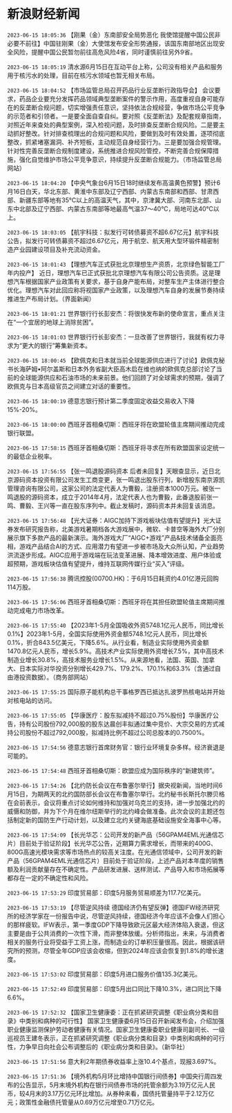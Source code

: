 # 新浪财经新闻
`2023-06-15 18:05:36` 【刚果（金）东南部安全局势恶化 我使馆提醒中国公民非必要不前往】中国驻刚果（金）大使馆发布安全形势通报，该国东南部地区出现安全风险，提醒中国公民暂勿前往高危风险4省，同时谨慎前往另外9省。

`2023-06-15 18:05:19` 清水源6月15日在互动平台上称，公司没有相关产品和服务用于核污水的处理，目前在核污水领域也暂无相关布局。

`2023-06-15 18:04:52` 【市场监管总局召开药品行业反垄断行政指导会】 会议要求，药品企业要充分发挥药品领域典型垄断案件的警示作用，高度重视自身可能存在的反垄断合规问题，切实增强责任意识，坚持依法合规经营，争做市场公平竞争的示范者和引领者。一是要全面自查自纠。要对照《反垄断法》及配套规章指南，对照近年来查处的典型案例，深入检视问题，及时排查反垄断合规风险。二是要主动抓好整改。针对排查梳理出的合规问题和风险，要做到及时有效处置，逐项彻底整改，抓紧堵塞漏洞、补齐短板，主动规范自身经营行为。三是要加强合规管理。针对性完善反垄断合规制度建设，系统推进合规风险管控，不断完善合规保障措施，强化自觉维护市场公平竞争意识，持续提升反垄断合规能力。（市场监管总局网站）

`2023-06-15 18:04:20` 【中央气象台6月15日18时继续发布高温黄色预警】预计6月16日白天，华北东部、黄淮中东部及辽宁西部、内蒙古东南部和西部、甘肃西部、新疆东部等地有35℃以上的高温天气，其中，京津冀大部、河南东北部、山东中北部及辽宁西部、内蒙古东南部等地最高气温37～40℃，局地可达40℃以上。

`2023-06-15 18:03:05` 【航宇科技：拟发行可转债募资不超6.67亿元】航宇科技公告，拟发行可转债募资不超过6.67亿元，用于航空、航天用大型环锻件精密制造产业园建设项目及补充流动资金。

`2023-06-15 18:01:43` 【理想汽车正式获批北京理想生产资质，北京绿色智能工厂年内投产】 近日，理想汽车已正式获批北京理想汽车有限公司公告资质。这是理想汽车根据国家产业政策有关要求，基于自身产能布局，对整车生产主体进行整合优化。理想汽车对此回应称将视国家产业政策，以及理想汽车自身的发展节奏持续推进生产布局计划。（界面新闻）

`2023-06-15 18:01:21` 世界银行行长彭安杰：将很快发布新的使命宣言，重点关注在“一个宜居的地球上消除贫困”。

`2023-06-15 18:01:03` 世界银行行长彭安杰：一旦改善了世界银行，我就有权力寻求为“更大的银行”筹集新资本。

`2023-06-15 18:00:45` 【欧佩克和日本就当前全球能源供应进行了讨论】欧佩克秘书长海萨姆•阿尔盖斯和日本外务省副大臣高木启在维也纳的欧佩克总部讨论了当前的全球能源供应和石油市场的未来前景。他们回顾了对全球需求的预期，强调了欧佩克与日本高级官员之间建立对话的重要性。

`2023-06-15 18:00:19` 德意志银行预计第二季度固定收益交易收入下降15%-20%。

`2023-06-15 18:00:00` 西班牙首相桑切斯：西班牙将在欧盟轮值主席期间推动完成银行联盟。

`2023-06-15 17:58:15` 西班牙首相桑切斯：西班牙将寻求在所有欧盟国家设定统一的最低企业税率。

`2023-06-15 17:56:55` 【张一鸣退股源码资本 后者未回复】天眼查显示，近日北京源码资本投资有限公司发生工商变更，张一鸣退出股东行列，新增股东南京源凯管理咨询有限公司，这家公司的法定代表人为曹毅，注册资本1000万元。被张一鸣退股的源码资本，成立于2014年4月，法定代表人也为曹毅，此番退股前张一鸣、曹毅、王兴等一直在股东序列中。截止发稿时，源码资本并未回复该消息。

`2023-06-15 17:56:48` 【光大证券：AIGC加持下游戏板块估值有望提升】光大证券发布研究报告称，北美游戏暑期档各大游戏展中，微软、卡普空等海外大厂分别展示旗下多款产品的最新演示。海外游戏大厂“AIGC+游戏”产品&技术储备全面亮相，游戏产品结合AI的方式、应用潜力有望进一步被市场及大众所认知，产业趋势洪流逐步形成。AIGC应用于游戏端在玩法变革进展、降本增效进度、用户体验或超预期，游戏板块估值有望提升，维持互联网传媒行业“买入”评级。

`2023-06-15 17:56:38` 腾讯控股(00700.HK)：于6月15日耗资约4.01亿港元回购114万股。

`2023-06-15 17:56:06` 西班牙首相桑切斯：西班牙将在其担任欧盟轮值主席期间推动完成电力市场改革。

`2023-06-15 17:55:40` 【2023年1-5月全国吸收外资5748.1亿元人民币，同比增长0.1%】2023年1-5月，全国实际使用外资金额5748.1亿元人民币，同比增长0.1%，折合843.5亿美元，下降5.6%。从行业看，制造业实际使用外资金额1470.8亿元人民币，增长5.9%。高技术产业实际使用外资增长7.5%，其中高技术制造业增长30.8%，高技术服务业增长1.5%。从来源地看，法国、英国、加拿大、日本实际对华投资分别增长429.7%、179.2%、170.1%和63.3%（含通过自由港投资数据）。（商务部网站）

`2023-06-15 17:55:25` 国际原子能机构总干事格罗西已抵达扎波罗热核电站并开始对核电站的访问。

`2023-06-15 17:55:05` 【华康医疗：股东拟减持不超过0.75%股份】华康医疗公告，持有公司股份792,000股的股东达晨创丰拟通过集中竞价、大宗交易的方式减持公司股份不超过792,000股，拟减持比例不超过公司总股本的0.7500%。

`2023-06-15 17:54:56` 德意志银行首席财务官：银行业环境复杂多样。经济衰退是可能的。

`2023-06-15 17:54:48` 西班牙首相桑切斯：欧盟应成为国际秩序的“新建筑师”。

`2023-06-15 17:54:26` 【北约防长会议在布鲁塞尔举行】据央视新闻，当地时间6月15日，为期两天的北约国防部长会议在布鲁塞尔举行。北约秘书长斯托尔滕贝格在会前表示，会议将重点讨论如何维持和加强对乌克兰的支持，进一步加强北约的威慑和防御，并为下个月在维尔纽斯举行的北约峰会做准备。此次会议的主题还包括制定新的国防生产行动计划，以及建立北约关键海底基础设施安全海事中心等。

`2023-06-15 17:54:09` 【长光华芯：公司开发的新产品（56GPAM4EML光通信芯片）目前处于验证阶段】长光华芯公告，近期算力需求增长，而带来的400G、800G高速光模块需求等市场热点的较高关注度。在光通信领域中，公司开发的新产品（56GPAM4EML光通信芯片）目前处于验证阶段，上述产品对本年度的销售额及利润贡献量存在不确定性。产品研发进展、送样测试、产品导入和市场拓展等都存在一定的不确定性和风险。

`2023-06-15 17:53:29` 印度贸易部：印度5月服务贸易顺差为117.7亿美元。

`2023-06-15 17:53:19` 【尽管逆风持续 德国经济仍有望反弹】德国IFW经济研究所的经济学家在一份报告中说，尽管逆风持续，德国经济今年应该不会像人们担心的那样疲软。IFW表示，第一季度GDP下降导致欧元区最大经济体陷入衰退，但这主要是由于公共消费的一次性下滑，而非整体放缓。分析师指出，未来，与消费者相关的服务行业将受益于工资上涨，而制造业的订单积压量很高。因此，根据该研究所的预测，尽管全年GDP应该会收缩，但到2024年应该会恢复到1.8%的增长速度。

`2023-06-15 17:53:02` 印度贸易部：印度5月进口服务价值135.3亿美元。

`2023-06-15 17:52:49` 印度贸易部：印度5月出口同比下降10.3%，进口同比下降6.6%。

`2023-06-15 17:52:32` 【国家卫生健康委：正在抓紧研究调整《职业病分类和目录》中类别和病种的可行性】 国家卫生健康委6月15日召开新闻发布会，介绍加强职业健康监测保护劳动者健康有关情况。国家卫生健康委职业健康司副司长、一级巡视员王建冬表示，正在抓紧研究调整《职业病分类和目录》中类别和病种的可行性，力争早日向社会公布调整后的《职业病分类和目录》。（新华社）

`2023-06-15 17:51:56` 意大利2年期债券收益率上涨10.4个基点，现报3.697%。

`2023-06-15 17:51:36` 【境外机构5月环比增持中国银行间债券】中国央行周四发布的公告显示，5月末境外机构在银行间债券市场的托管余额为3.19万亿元人民币，较4月末的3.17万亿元环比增加。从券种来看，国债托管量持平于2.12万亿元；政策性金融债托管量从0.69万亿元增至0.71万亿元。

